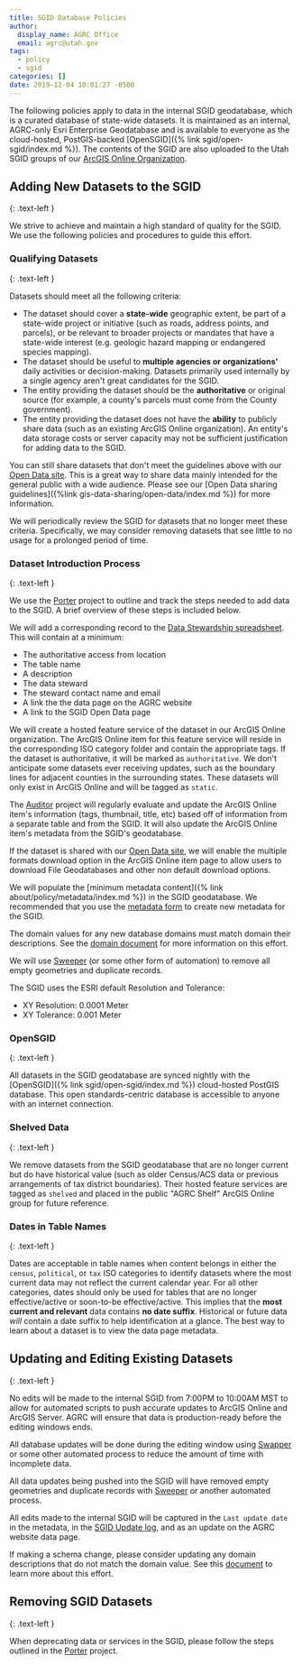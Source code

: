 ```yaml
---
title: SGID Database Policies
author:
  display_name: AGRC Office
  email: agrc@utah.gov
tags:
  - policy
  - sgid
categories: []
date: 2019-12-04 10:01:27 -0500
---
```


The following policies apply to data in the internal SGID geodatabase, which is a curated database of state-wide datasets. It is maintained as an internal, AGRC-only Esri Enterprise Geodatabase and is available to everyone as the cloud-hosted, PostGIS-backed [OpenSGID]({% link sgid/open-sgid/index.md %}). The contents of the SGID are also uploaded to the Utah SGID groups of our [ArcGIS Online Organization](https://utah.maps.arcgis.com).

## Adding New Datasets to the SGID
{: .text-left }

We strive to achieve and maintain a high standard of quality for the SGID. We use the following policies and procedures to guide this effort.

### Qualifying Datasets
{: .text-left }

Datasets should meet all the following criteria:

- The dataset should cover a **state-wide** geographic extent, be part of a state-wide project or initiative (such as roads, address points, and parcels), or be relevant to broader projects or mandates that have a state-wide interest (e.g. geologic hazard mapping or endangered species mapping).
- The dataset should be useful to **multiple agencies or organizations'** daily activities or decision-making. Datasets primarily used internally by a single agency aren't great candidates for the SGID.
- The entity providing the dataset should be the **authoritative** or original source (for example, a county's parcels must come from the County government).
- The entity providing the dataset does not have the **ability** to publicly share data (such as an existing ArcGIS Online organization). An entity's data storage costs or server capacity may not be sufficient justification for adding data to the SGID.

You can still share datasets that don't meet the guidelines above with our [Open Data site](https://opendata.gis.utah.gov/). This is a great way to share data mainly intended for the general public with a wide audience. Please see our [Open Data sharing guidelines]({%link gis-data-sharing/open-data/index.md %}) for more information.

We will periodically review the SGID for datasets that no longer meet these criteria. Specifically, we may consider removing datasets that see little to no usage for a prolonged period of time.

### Dataset Introduction Process
{: .text-left }

We use the [Porter](https://github.com/agrc/porter) project to outline and track the steps needed to add data to the SGID. A brief overview of these steps is included below.

We will add a corresponding record to the [Data Stewardship spreadsheet](https://docs.google.com/spreadsheets/d/11ASS7LnxgpnD0jN4utzklREgMf1pcvYjcXcIcESHweQ/edit#gid=1). This will contain at a minimum:

- The authoritative access from location
- The table name
- A description
- The data steward
- The steward contact name and email
- A link the the data page on the AGRC website
- A link to the SGID Open Data page

We will create a hosted feature service of the dataset in our ArcGIS Online organization. The ArcGIS Online item for this feature service will reside in the corresponding ISO category folder and contain the appropriate tags. If the dataset is authoritative, it will be marked as `authoritative`. We don't anticipate some datasets ever receiving updates, such as the boundary lines for adjacent counties in the surrounding states. These datasets will only exist in ArcGIS Online and will be tagged as `static`.

The [Auditor](https://github.com/agrc/auditor) project will regularly evaluate and update the ArcGIS Online item's information (tags, thumbnail, title, etc) based off of information from a separate table and from the SGID. It will also update the ArcGIS Online item's metadata from the SGID's geodatabase.

If the dataset is shared with our [Open Data site](https://opendata.gis.utah.gov/), we will enable the multiple formats download option in the ArcGIS Online item page to allow users to download File Geodatabases and other non default download options.

We will populate the [minimum metadata content]({% link about/policy/metadata/index.md %}) in the SGID geodatabase. We recommended that you use the [metadata form](https://docs.google.com/forms/d/1u7gwdmRN-83Kh5zizi-kHRObeoNyaakM3scPkLT3zKY/edit) to create new metadata for the SGID.

The domain values for any new database domains must match domain their descriptions. See the [domain document](https://docs.google.com/document/d/12bdtmtv-ZVF9g-lFshbobx8DbKX9LfbL44HawLjFTVw/edit?usp=sharing) for more information on this effort.

We will use [Sweeper](https://github.com/agrc/sweeper) (or some other form of automation) to remove all empty geometries and duplicate records.

The SGID uses the ESRI default Resolution and Tolerance:

- XY Resolution: 0.0001 Meter
- XY Tolerance: 0.001 Meter

### OpenSGID
{: .text-left }

All datasets in the SGID geodatabase are synced nightly with the [OpenSGID]({% link sgid/open-sgid/index.md %}) cloud-hosted PostGIS database. This open standards-centric database is accessible to anyone with an internet connection.

### Shelved Data
{: .text-left }

We remove datasets from the SGID geodatabase that are no longer current but do have historical value (such as older Census/ACS data or previous arrangements of tax district boundaries). Their hosted feature services are tagged as `shelved` and placed in the public "AGRC Shelf" ArcGIS Online group for future reference.

### Dates in Table Names
{: .text-left }

Dates are acceptable in table names when content belongs in either the `census`, `political`, or `tax` ISO categories to identify datasets where the most current data may not reflect the current calendar year. For all other categories, dates should only be used for tables that are no longer effective/active or soon-to-be effective/active. This implies that the **most current and relevant** data contains **no date suffix**. Historical or future data _will_ contain a date suffix to help identification at a glance. The best way to learn about a dataset is to view the data page metadata.

## Updating and Editing Existing Datasets
{: .text-left }

No edits will be made to the internal SGID from 7:00PM to 10:00AM MST to allow for automated scripts to push accurate updates to ArcGIS Online and ArcGIS Server. AGRC will ensure that data is production-ready before the editing windows ends.

All database updates will be done during the editing window using [Swapper](https://github.com/agrc/swapper) or some other automated process to reduce the amount of time with incomplete data.

All data updates being pushed into the SGID will have removed empty geometries and duplicate records with [Sweeper](https://github.com/agrc/sweeper) or another automated process.

All edits made to the internal SGID will be captured in the `Last update date` in the metadata, in the [SGID Update log](https://docs.google.com/spreadsheets/d/11ASS7LnxgpnD0jN4utzklREgMf1pcvYjcXcIcESHweQ/edit#gid=0), and as an update on the AGRC website data page.

If making a schema change, please consider updating any domain descriptions that do not match the domain value. See this [document](https://docs.google.com/document/d/12bdtmtv-ZVF9g-lFshbobx8DbKX9LfbL44HawLjFTVw/edit?usp=sharing) to learn more about this effort.

## Removing SGID Datasets
{: .text-left }

When deprecating data or services in the SGID, please follow the steps outlined in the [Porter](https://github.com/agrc/porter) project.
